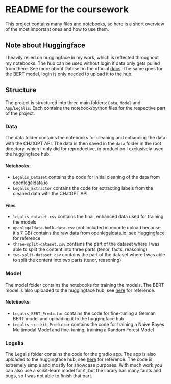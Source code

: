 # README for the coursework
This project contains many files and notebooks, so here is a short overview of the most important ones and how to use them.

## Note about Huggingface
I heavily relied on huggingface in my work, which is reflected throughout my notebooks. The hub can be used without login if data only gets pulled from there. See more about Dataset in the official [docs](https://huggingface.co/docs/datasets/index). The same goes for the BERT model, login is only needed to upload it to the hub.

## Structure
The project is structured into three main folders: `Data`, `Model` and `App`/`Legalis`. Each contains the notebook/python files for the respective part of the project.

### Data
The data folder contains the notebooks for cleaning and enhancing the data with the CHatGPT API. The data is then saved in the `data` folder in the root directory, which I only did for reproductive, in production I exclusively used the huggingface hub. 

#### Notebooks:
- `Legalis_Dataset` contains the code for initial cleaning of the data from openlegaldata.io
- `Legalis_Extractor` contains the code for extracting labels from the cleaned data with the CHatGPT API

#### Files
- `legalis_dataset.csv` contains the final, enhanced data used for training the models
- `openlegaldata-bulk-data.csv` (not included in moodle upload because it's 7 GB) contains the raw data from openlegaldata.io, see [Huggingface](https://huggingface.co/datasets/LennardZuendorf/openlegaldata-bulk-data) for reference
- `three-split-dataset.csv` contains the part of the dataset where I was able to split the content into three parts (tenor, facts, reasoning)
- `two-split-dataset.csv` contains the part of the dataset where I was able to split the content into two parts (tenor, reasoning)

### Model
The model folder contains the notebooks for training the models. The BERT model is also uploaded to the huggingface hub, see [here](https://huggingface.co/LennardZuendorf/legalis-BERT) for reference.

#### Notebooks:
- `Legalis_BERT_Predictor` contains the code for fine-tuning a German BERT model and uploading it to the huggingface hub
- `Legalis_scitkit_Predictor` contains the code for training a Naive Bayes Multimodal Model and fine-tuning, training a Random Forest Model

### Legalis
The Legalis folder contains the code for the gradio app. The app is also uploaded to the huggingface hub, see [here](https://huggingface.co/spaces/LennardZuendorf/legalis) for reference. The code is extremely simple and mostly for showcase purposes. With much work you can also use a scikit-learn model for it, but the library has many faults and bugs, so I was not able to finish that part.